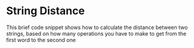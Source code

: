 # String Distance
This brief code snippet shows how to calculate the distance between two strings, based on how many operations you have to make to get from the first word to the second one
